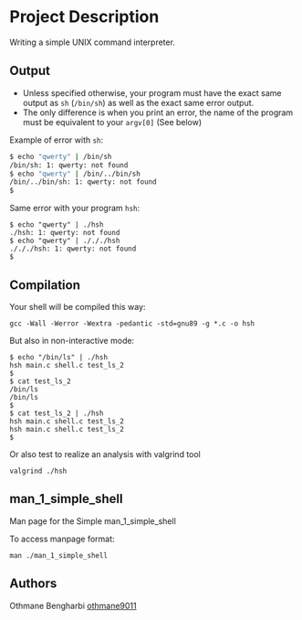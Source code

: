 # Project Description
Writing a simple UNIX command interpreter.

## Output
* Unless specified otherwise, your program must have the exact same output as `sh` (`/bin/sh`) as well as the exact same error output.
* The only difference is when you print an error, the name of the program must be equivalent to your `argv[0]` (See below)

Example of error with `sh`:
```sh
$ echo "qwerty" | /bin/sh
/bin/sh: 1: qwerty: not found
$ echo "qwerty" | /bin/../bin/sh
/bin/../bin/sh: 1: qwerty: not found
$
```

Same error with your program `hsh`:
```hsh
$ echo "qwerty" | ./hsh
./hsh: 1: qwerty: not found
$ echo "qwerty" | ./././hsh
./././hsh: 1: qwerty: not found
$
```
## Compilation
Your shell will be compiled this way:
```hsh
gcc -Wall -Werror -Wextra -pedantic -std=gnu89 -g *.c -o hsh
```
But also in non-interactive mode:
```hsh
$ echo "/bin/ls" | ./hsh
hsh main.c shell.c test_ls_2
$
$ cat test_ls_2
/bin/ls
/bin/ls
$
$ cat test_ls_2 | ./hsh
hsh main.c shell.c test_ls_2
hsh main.c shell.c test_ls_2
$
```

Or also test to realize an analysis with valgrind tool
```
valgrind ./hsh
```

## man_1_simple_shell

Man page for the Simple man_1_simple_shell

To access manpage format:
```
man ./man_1_simple_shell
```

## Authors
Othmane Bengharbi [othmane9011](https://github.com/othmane9011)
